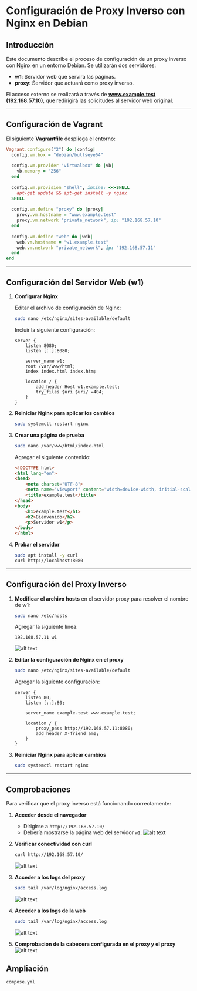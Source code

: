# Configuración de Proxy Inverso con Nginx en Debian

## Introducción
Este documento describe el proceso de configuración de un proxy inverso con Nginx en un entorno Debian. Se utilizarán dos servidores:
- **w1**: Servidor web que servira las páginas.
- **proxy**: Servidor que actuará como proxy inverso.

El acceso externo se realizará a través de **www.example.test (192.168.57.10)**, que redirigirá las solicitudes al servidor web original.

---
## Configuración de Vagrant
El siguiente **Vagrantfile** despliega el entorno:

```ruby
Vagrant.configure("2") do |config|
  config.vm.box = "debian/bullseye64"
  
  config.vm.provider "virtualbox" do |vb|
    vb.memory = "256"
  end
  
  config.vm.provision "shell", inline: <<-SHELL
    apt-get update && apt-get install -y nginx
  SHELL
  
  config.vm.define "proxy" do |proxy|
    proxy.vm.hostname = "www.example.test"
    proxy.vm.network "private_network", ip: "192.168.57.10"
  end
  
  config.vm.define "web" do |web|
    web.vm.hostname = "w1.example.test"
    web.vm.network "private_network", ip: "192.168.57.11"
  end  
end
```

---
## Configuración del Servidor Web (w1)

1. **Configurar Nginx**
    
    Editar el archivo de configuración de Nginx:
    ```sh
    sudo nano /etc/nginx/sites-available/default
    ```
    
    Incluir la siguiente configuración:
    ```nginx
    server {
        listen 8080;
        listen [::]:8080;

        server_name w1;
        root /var/www/html;
        index index.html index.htm;
        
        location / {
            add_header Host w1.example.test;
            try_files $uri $uri/ =404;
        }
    }
    ```
    
2. **Reiniciar Nginx para aplicar los cambios**
    ```sh
    sudo systemctl restart nginx
    ```
    
3. **Crear una página de prueba**
    ```sh
    sudo nano /var/www/html/index.html
    ```
    
    Agregar el siguiente contenido:
    ```html
    <!DOCTYPE html>
    <html lang="en">
    <head>
        <meta charset="UTF-8">
        <meta name="viewport" content="width=device-width, initial-scale=1.0">
        <title>example.test</title>
    </head>
    <body>
        <h1>example.test</h1>
        <h2>Bienvenido</h2>
        <p>Servidor w1</p>
    </body>
    </html>
    ```
    
4. **Probar el servidor**
    ```sh
    sudo apt install -y curl
    curl http://localhost:8080
    ```
---
## Configuración del Proxy Inverso

1. **Modificar el archivo hosts** en el servidor proxy para resolver el nombre de w1:
    ```sh
    sudo nano /etc/hosts
    ```
    
    Agregar la siguiente línea:
    ```
    192.168.57.11 w1
    ```
    ![alt text](image-2.png)

    
2. **Editar la configuración de Nginx en el proxy**
    ```sh
    sudo nano /etc/nginx/sites-available/default
    ```
    
    Agregar la siguiente configuración:
    ```nginx
    server {
        listen 80;
        listen [::]:80;

        server_name example.test www.example.test;

        location / {
            proxy_pass http://192.168.57.11:8080;
            add_header X-friend amz;
        }
    }
    ```
    
3. **Reiniciar Nginx para aplicar cambios**
    ```sh
    sudo systemctl restart nginx
    ```

---
## Comprobaciones

Para verificar que el proxy inverso está funcionando correctamente:

1. **Acceder desde el navegador**
    - Dirigirse a `http://192.168.57.10/`
    - Debería mostrarse la página web del servidor `w1`.
    ![alt text](gif.gif)

2. **Verificar conectividad con curl**
    ```sh
    curl http://192.168.57.10/
    ```
    ![alt text](image-1.png)

3. **Acceder a los logs del proxy**
    ```sh
    sudo tail /var/log/nginx/access.log
    ```
    ![alt text](image-3.png)

4. **Acceder a los logs de la web**
    ```sh
    sudo tail /var/log/nginx/access.log
    ```
    ![alt text](image-4.png)

5. **Comprobacion de la cabecera configurada en el proxy y el proxy**
    ![alt text](image.png)

## Ampliación
`compose.yml`